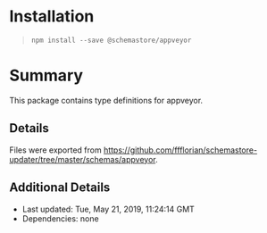 # Installation
> `npm install --save @schemastore/appveyor`

# Summary
This package contains type definitions for appveyor.

## Details
Files were exported from https://github.com/ffflorian/schemastore-updater/tree/master/schemas/appveyor.

## Additional Details
* Last updated: Tue, May 21, 2019, 11:24:14 GMT
* Dependencies: none
